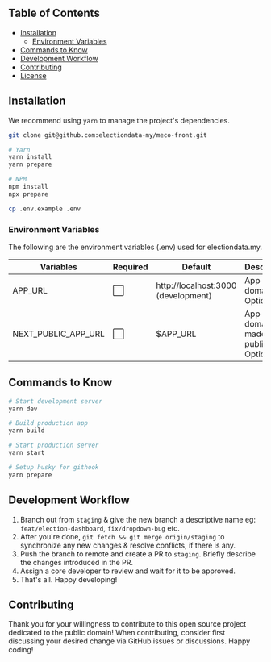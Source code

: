 ## Table of Contents

- [Installation](#installation)
  - [Environment Variables](#environment-variables)
- [Commands to Know](#commands-to-know)
- [Development Workflow](#development-workflow)
- [Contributing](#contributing)
- [License](#license)

## Installation

We recommend using `yarn` to manage the project's dependencies.

```sh
git clone git@github.com:electiondata-my/meco-front.git

# Yarn
yarn install
yarn prepare

# NPM
npm install
npx prepare

cp .env.example .env
```

### Environment Variables

The following are the environment variables (.env) used for electiondata.my.

| Variables                       | Required | Default                             | Description                                     |
| ------------------------------- | -------- | ----------------------------------- | ----------------------------------------------- |
| APP_URL                         | ⬜️       | http://localhost:3000 (development) | App domain. Optional                             |
| NEXT_PUBLIC_APP_URL             | ⬜️       | $APP_URL                            | App domain, made public. Optional                |

## Commands to Know

```bash
# Start development server
yarn dev

# Build production app
yarn build

# Start production server
yarn start

# Setup husky for githook
yarn prepare
```

## Development Workflow

1. Branch out from `staging` & give the new branch a descriptive name eg: `feat/election-dashboard`, `fix/dropdown-bug` etc.
2. After you're done, `git fetch && git merge origin/staging` to synchronize any new changes & resolve conflicts, if there is any.
3. Push the branch to remote and create a PR to `staging`. Briefly describe the changes introduced in the PR.
4. Assign a core developer to review and wait for it to be approved.
5. That's all. Happy developing!

## Contributing

Thank you for your willingness to contribute to this open source project dedicated to the public domain! When contributing, consider first discussing your desired change via GitHub issues or discussions. Happy coding!
